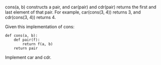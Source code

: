 cons(a, b) constructs a pair, and car(pair) and cdr(pair) returns the first and last element of that pair. For example, car(cons(3, 4)) returns 3, and cdr(cons(3, 4)) returns 4.

Given this implementation of cons:

````
def cons(a, b):
    def pair(f):
        return f(a, b)
    return pair
````
Implement car and cdr.